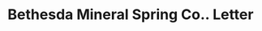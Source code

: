 ---
doi: 10.7916/D81R82PR
date_other: '1880'
date_other_textual: 1880-1889
form: correspondence
genre:
- Letters (correspondence)
name:
- Bethesda Mineral Spring Co.
object_in_context_url: https://biggert.cul.columbia.edu/items/view/ave_biggert_01622
subject_hierarchical_geographic:
- Waukesha, Wisconsin, United States
subject_name:
- Bethesda Mineral Spring Co.
title: Bethesda Mineral Spring Co.. Letter
sort_title: Bethesda Mineral Spring Co.. Letter
call_number: ave_biggert_01622
coordinates:
- 43.01166666666666,-88.23166666666667
pid: ave_biggert_01622
identifiers: ave_biggert_01622
thumbnail: https://derivativo-2.library.columbia.edu/iiif/2/ldpd:343928/full/!256,256/0/native.jpg
permalink: "/items/ave_biggert_01622/"
layout: iiif-image-page
---
